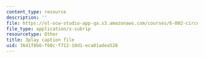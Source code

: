 ```yaml
---
content_type: resource
description: ''
file: https://ol-ocw-studio-app-qa.s3.amazonaws.com/courses/6-002-circuits-and-electronics-spring-2007/3641f8b6f60cf71210d1eca81adea528_9RqFFlZgf60.srt
file_type: application/x-subrip
resourcetype: Other
title: 3play caption file
uid: 3641f8b6-f60c-f712-10d1-eca81adea528
---
```

